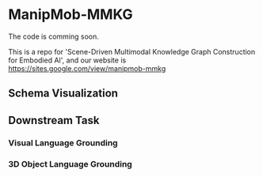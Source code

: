 # ManipMob-MMKG

The code is comming soon.

This is a repo for 'Scene-Driven Multimodal Knowledge Graph Construction for Embodied AI', and our website is https://sites.google.com/view/manipmob-mmkg


## Schema Visualization

## Downstream Task

### Visual Language Grounding

### 3D Object Language Grounding

